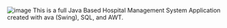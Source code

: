 ![image](https://github.com/user-attachments/assets/c3ac0f8b-6c02-4388-99cc-560810f465b5)
This is a full Java Based Hospital Management System Application created with ava (Swing), SQL, and AWT.

